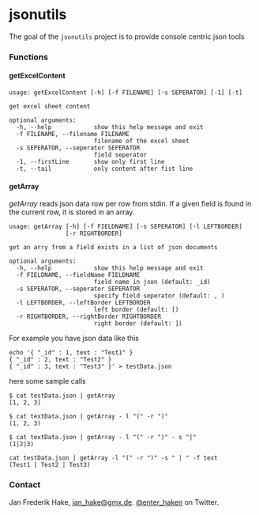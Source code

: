 jsonutils
=========

The goal of the `jsonutils` project is to provide console centric json tools

### Functions

#### getExcelContent

```
usage: getExcelContent [-h] [-f FILENAME] [-s SEPERATOR] [-1] [-t]

get excel sheet content

optional arguments:
  -h, --help            show this help message and exit
  -f FILENAME, --filename FILENAME
                        filename of the excel sheet
  -s SEPERATOR, --seperator SEPERATOR
                        field seperator
  -1, --firstLine       show only first line
  -t, --tail            only content after fist line
```

#### getArray

*getArray* reads json data row per row from stdin. 
If a given field is found in the current row, it is stored in an array.

```
usage: getArray [-h] [-f FIELDNAME] [-s SEPERATOR] [-l LEFTBORDER]
                [-r RIGHTBORDER]

get an arry from a field exists in a list of json documents

optional arguments:
  -h, --help            show this help message and exit
  -f FIELDNAME, --fieldName FIELDNAME
                        field name in json (default: _id)
  -s SEPERATOR, --seperator SEPERATOR
                        specify field seperator (default: , )
  -l LEFTBORDER, --leftBorder LEFTBORDER
                        left border (default: [)
  -r RIGHTBORDER, --rightBorder RIGHTBORDER
                        right border (default: ])
```

For example you have json data like this

```
echo '{ "_id" : 1, text : "Test1" }
{ "_id" : 2, text : "Test2" }
{ "_id" : 3, text : "Test3" }' > testData.json
```

here some sample calls


```
$ cat testData.json | getArray
[1, 2, 3]

$ cat textData.json | getArray - l "(" -r ")"
(1, 2, 3)

$ cat textData.json | getArray - l "(" -r ")" - s "|"
(1|2|3)

cat testData.json | getArray -l "(" -r ")" -s " | " -f text
(Test1 | Test2 | Test3)
```

### Contact

Jan Frederik Hake, <jan_hake@gmx.de>. [@enter_haken](https://twitter.com/enter_haken) on Twitter.
